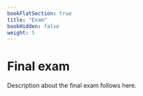 ```yaml
---
bookFlatSection: true
title: "Exam"
bookHidden: false
weight: 5
---
```


# Final exam

Description about the final exam follows here.

<!--

Blabla
-->
